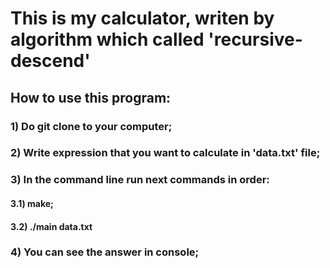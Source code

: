 #   This is my calculator, writen by algorithm which called 'recursive-descend'
## How to use this program: 
### 1) Do git clone to your computer;
### 2) Write expression that you want to calculate in 'data.txt' file;
### 3) In the command line run next commands in order:
#### 3.1) make;
#### 3.2) ./main data.txt
### 4) You can see the answer in console;
